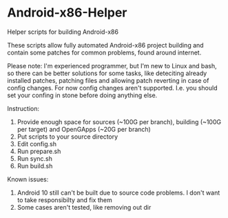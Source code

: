 # Android-x86-Helper
Helper scripts for building Android-x86

These scripts allow fully automated Android-x86 project building and contain some patches for common problems, found around internet.

Please note: I'm experienced programmer, but I'm new to Linux and bash, so there can be better solutions for some tasks, like deteciting already installed patches, patching files and allowing patch reverting in case of config changes. For now config changes aren't supported. I.e. you should set your confing in stone before doing anything else.

Instruction:
1) Provide enough space for sources (~100G per branch), building (~100G per target) and OpenGApps (~20G per branch)
2) Put scripts to your source directory
3) Edit config.sh
4) Run prepare.sh
5) Run sync.sh
6) Run build.sh

Known issues:
1) Android 10 still can't be built due to source code problems. I don't want to take responsibilty and fix them
2) Some cases aren't tested, like removing out dir
